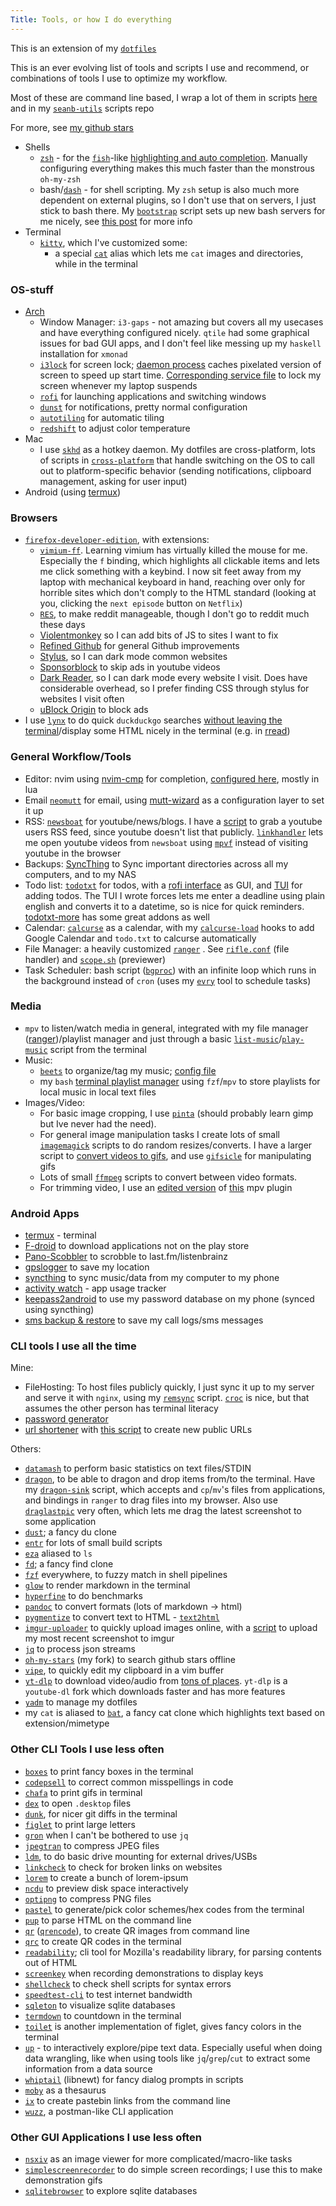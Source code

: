 ```yaml
---
Title: Tools, or how I do everything
---
```


This is an extension of my [`dotfiles`](https://github.com/seanbreckenridge/dotfiles)

This is an ever evolving list of tools and scripts I use and recommend, or combinations of tools I use to optimize my workflow.

Most of these are command line based, I wrap a lot of them in scripts [here](https://github.com/seanbreckenridge/dotfiles/tree/master/.local/scripts) and in my [`seanb-utils`](https://github.com/seanbreckenridge/seanb-utils) scripts repo

For more, see [my github stars](https://github.com/seanbreckenridge?direction=desc&sort=stars&tab=stars)

- Shells
  - [`zsh`](http://zsh.sourceforge.net/) - for the [`fish`](https://fishshell.com/)-like [highlighting and auto completion](https://github.com/marlonrichert/zsh-autocomplete). Manually configuring everything makes this much faster than the monstrous `oh-my-zsh`
  - bash/[`dash`](https://wiki.archlinux.org/index.php/Dash) - for shell scripting. My `zsh` setup is also much more dependent on external plugins, so I don't use that on servers, I just stick to bash there. My [`bootstrap`](https://github.com/seanbreckenridge/bootstrap/) script sets up new bash servers for me nicely, see [this post](/post/server_setup) for more info
- Terminal
  - [`kitty`](https://github.com/kovidgoyal/kitty), which I've customized some:
    - a special [`cat`](https://github.com/seanbreckenridge/dotfiles/blob/8457f501779f6eefccef14a9551c1eeafe0d629e/.config/zsh/progressive_enhancement.zsh#L72-L107) alias which lets me `cat` images and directories, while in the terminal

### OS-stuff

- [Arch](https://wiki.archlinux.org/index.php/)
  - Window Manager: `i3-gaps` - not amazing but covers all my usecases and have everything configured nicely. `qtile` had some graphical issues for bad GUI apps, and I don't feel like messing up my `haskell` installation for `xmonad`
  - [`i3lock`](https://i3wm.org/i3lock/) for screen lock; [daemon process](https://sean.fish/d/lock-screen?redirect) caches pixelated version of screen to speed up start time. [Corresponding service file](https://sean.fish/d/lockscreen@.service?redirect) to lock my screen whenever my laptop suspends
  - [`rofi`](https://github.com/davatorium/rofi) for launching applications and switching windows
  - [`dunst`](https://dunst-project.org/) for notifications, pretty normal configuration
  - [`autotiling`](https://github.com/nwg-piotr/autotiling) for automatic tiling
  - [`redshift`](http://jonls.dk/redshift/) to adjust color temperature
- Mac
  - I use [`skhd`](https://github.com/koekeishiya/skhd) as a hotkey daemon. My dotfiles are cross-platform, lots of scripts in [`cross-platform`](https://github.com/seanbreckenridge/seanb-utils#script-index) that handle switching on the OS to call out to platform-specific behavior (sending notifications, clipboard management, asking for user input)
- Android (using [termux](https://termux.dev/en/))

### Browsers

- [`firefox-developer-edition`](https://www.mozilla.org/en-US/firefox/developer/), with extensions:
  - [`vimium-ff`](https://addons.mozilla.org/en-US/firefox/addon/vimium-ff/). Learning vimium has virtually killed the mouse for me. Especially the `f` binding, which highlights all clickable items and lets me click something with a keybind. I now sit feet away from my laptop with mechanical keyboard in hand, reaching over only for horrible sites which don't comply to the HTML standard (looking at you, clicking the `next episode` button on `Netflix`)
  - [`RES`](https://addons.mozilla.org/en-US/firefox/addon/reddit-enhancement-suite/), to make reddit manageable, though I don't go to reddit much these days
  - [Violentmonkey](https://addons.mozilla.org/en-US/firefox/addon/violentmonkey/) so I can add bits of JS to sites I want to fix
  - [Refined Github](https://addons.mozilla.org/en-US/firefox/addon/refined-github-/) for general Github improvements
  - [Stylus](https://addons.mozilla.org/en-US/firefox/addon/styl-us/), so I can dark mode common websites
  - [Sponsorblock](https://sponsor.ajay.app/) to skip ads in youtube videos
  - [Dark Reader](https://addons.mozilla.org/en-US/firefox/addon/darkreader), so I can dark mode every website I visit. Does have considerable overhead, so I prefer finding CSS through stylus for websites I visit often
  - [uBlock Origin](https://addons.mozilla.org/en-US/firefox/addon/ublock-origin/) to block ads
- I use [`lynx`](https://www.lynxproject.org/) to do quick `duckduckgo` searches [without leaving the terminal](https://sean.fish/d/duck?redirect)/display some HTML nicely in the terminal (e.g. in [rread](https://sean.fish/d/rread?dark))

### General Workflow/Tools

- Editor: nvim using [nvim-cmp](https://github.com/hrsh7th/nvim-cmp) for completion, [configured here](https://github.com/seanbreckenridge/dotfiles/tree/master/.config/nvim), mostly in lua
- Email [`neomutt`](https://github.com/neomutt/neomutt) for email, using [mutt-wizard](https://github.com/LukeSmithxyz/mutt-wizard) as a configuration layer to set it up
- RSS: [`newsboat`](https://newsboat.org/) for youtube/news/blogs. I have a [script](https://sean.fish/d/youtube-user-id?redirect) to grab a youtube users RSS feed, since youtube doesn't list that publicly. [`linkhandler`](https://sean.fish/d/linkhandler?redirect) lets me open youtube videos from `newsboat` using [`mpvf`](https://github.com/seanbreckenridge/mpvf/) instead of visiting youtube in the browser
- Backups: [SyncThing](https://github.com/syncthing/syncthing) to Sync important directories across all my computers, and to my NAS
- Todo list: [`todotxt`](http://todotxt.org/) for todos, with a [rofi interface](https://sean.fish/d/todo-prompt?redirect) as GUI, and [TUI](https://github.com/seanbreckenridge/full_todotxt) for adding todos. The TUI I wrote forces lets me enter a deadline using plain english and converts it to a datetime, so is nice for quick reminders. [todotxt-more](https://git.sr.ht/~proycon/todotxt-more) has some great addons as well
- Calendar: [`calcurse`](https://github.com/lfos/calcurse) as a calendar, with my [`calcurse-load`](https://github.com/seanbreckenridge/calcurse-load) hooks to add Google Calendar and `todo.txt` to calcurse automatically
- File Manager: a heavily customized [`ranger`](https://github.com/ranger/ranger) . See [`rifle.conf`](https://sean.fish/d/rifle.conf?redirect) (file handler) and [`scope.sh`](https://sean.fish/d/scope.sh?redirect) (previewer)
- Task Scheduler: bash script ([`bgproc`](https://github.com/seanbreckenridge/bgproc)) with an infinite loop which runs in the background instead of `cron` (uses my [`evry`](https://github.com/seanbreckenridge/evry) tool to schedule tasks)

### Media

- `mpv` to listen/watch media in general, integrated with my file manager ([ranger](https://github.com/ranger/ranger))/playlist manager and just through a basic [`list-music`](https://github.com/seanbreckenridge/seanb-utils/blob/main/shellscripts/list-music)/[`play-music`](https://sean.fish/d/play-music?dark) script from the terminal
- Music:
  - [`beets`](https://github.com/beetbox/beets) to organize/tag my music; [config file](https://sean.fish/d/.config/beets/config.yaml?redirect)
  - my `bash` [terminal playlist manager](https://github.com/seanbreckenridge/plaintext-playlist) using `fzf`/`mpv` to store playlists for local music in local text files
- Images/Video:
  - For basic image cropping, I use [`pinta`](https://www.pinta-project.com/) (should probably learn gimp but Ive never had the need).
  - For general image manipulation tasks I create lots of small [`imagemagick`](https://imagemagick.org/index.php) scripts to do random resizes/converts. I have a larger script to [convert videos to gifs](https://github.com/seanbreckenridge/seanb-utils/blob/main/shellscripts/gifme), and use [`gifsicle`](https://github.com/kohler/gifsicle) for manipulating gifs
  - Lots of small [`ffmpeg`](https://ffmpeg.org/) scripts to convert between video formats.
  - For trimming video, I use an [edited version](https://sean.fish/d/slicing.lua?redirect) of [this](https://github.com/Kagami/mpv_slicing) mpv plugin

### Android Apps

- [termux](https://termux.dev/en/) - terminal
- [F-droid](https://f-droid.org/) to download applications not on the play store
- [Pano-Scobbler](https://play.google.com/store/apps/details?id=com.arn.scrobble&hl=en_US&gl=US&pli=1) to scrobble to last.fm/listenbrainz
- [gpslogger](https://gpslogger.app/) to save my location
- [syncthing](https://f-droid.org/packages/com.nutomic.syncthingandroid/) to sync music/data from my computer to my phone
- [activity watch](https://play.google.com/store/apps/details?id=net.activitywatch.android&hl=en_US&gl=US) - app usage tracker
- [keepass2android](https://play.google.com/store/apps/details?id=keepass2android.keepass2android&hl=en_US&gl=US) to use my password database on my phone (synced using syncthing)
- [sms backup & restore](https://play.google.com/store/apps/details?id=com.riteshsahu.SMSBackupRestore&hl=en_US) to save my call logs/sms messages

### CLI tools I use all the time

Mine:

- FileHosting: To host files publicly quickly, I just sync it up to my server and serve it with `nginx`, using my [`remsync`](https://github.com/seanbreckenridge/vps/blob/master/remsync) script. [`croc`](https://github.com/schollz/croc) is nice, but that assumes the other person has terminal literacy
- [password generator](https://github.com/seanbreckenridge/genpasswd)
- [url shortener](https://github.com/seanbreckenridge/no-db-shorturl/) with [this script](https://github.com/seanbreckenridge/vps/blob/master/shorten) to create new public URLs

Others:

- [`datamash`](https://www.gnu.org/software/datamash/) to perform basic statistics on text files/STDIN
- [`dragon`](https://github.com/mwh/dragon), to be able to dragon and drop items from/to the terminal. Have my [`dragon-sink`](https://sean.fish/d/dragon-sink?redirect) script, which accepts and `cp`/`mv`'s files from applications, and bindings in `ranger` to drag files into my browser. Also use [`draglastpic`](https://sean.fish/d/draglastpic) very often, which lets me drag the latest screenshot to some application
- [`dust`](https://github.com/bootandy/dust); a fancy du clone
- [`entr`](https://eradman.com/entrproject/) for lots of small build scripts
- [`eza`](https://github.com/eza-community/eza) aliased to `ls`
- [`fd`](https://github.com/sharkdp/fd); a fancy find clone
- [`fzf`](https://github.com/junegunn/fzf) everywhere, to fuzzy match in shell pipelines
- [`glow`](https://github.com/charmbracelet/glow) to render markdown in the terminal
- [`hyperfine`](https://github.com/sharkdp/hyperfine) to do benchmarks
- [`pandoc`](https://pandoc.org/) to convert formats (lots of markdown -> html)
- [`pygmentize`](https://pygments.org/docs/cmdline/) to convert text to HTML - [`text2html`](https://sean.fish/d/text2html?redirect)
- [`imgur-uploader`](https://pypi.org/project/imgur-uploader/) to quickly upload images online, with a [script](https://sean.fish/d/screenshot-to-imgur?redirect) to upload my most recent screenshot to imgur
- [`jq`](https://stedolan.github.io/jq/) to process json streams
- [`oh-my-stars`](https://github.com/seanbreckenridge/oh-my-stars) (my fork) to search github stars offline
- [`vipe`](https://linux.die.net/man/1/vipe), to quickly edit my clipboard in a vim buffer
- [`yt-dlp`](https://github.com/yt-dlp/yt-dlp) to download video/audio from [tons of places](https://ytdl-org.github.io/youtube-dl/supportedsites.html). `yt-dlp` is a `youtube-dl` fork which downloads faster and has more features
- [`yadm`](https://github.com/TheLocehiliosan/yadm) to manage my dotfiles
- my `cat` is aliased to [`bat`](https://github.com/sharkdp/bat), a fancy cat clone which highlights text based on extension/mimetype

### Other CLI Tools I use less often

- [`boxes`](https://boxes.thomasjensen.com/) to print fancy boxes in the terminal
- [`codepsell`](https://github.com/codespell-project/codespell) to correct common misspellings in code
- [`chafa`](https://github.com/hpjansson/chafa/) to print gifs in terminal
- [`dex`](https://github.com/jceb/dex) to open `.desktop` files
- [`dunk`](https://github.com/darrenburns/dunk), for nicer git diffs in the terminal
- [`figlet`](http://www.figlet.org/) to print large letters
- [`gron`](https://github.com/tomnomnom/gron) when I can't be bothered to use `jq`
- [`jpegtran`](http://jpegclub.org/jpegtran/) to compress JPEG files
- [`ldm`](https://github.com/LemonBoy/ldm), to do basic drive mounting for external drives/USBs
- [`linkcheck`](https://github.com/filiph/linkcheck) to check for broken links on websites
- [`lorem`](https://github.com/jamen/lorem) to create a bunch of lorem-ipsum
- [`ncdu`](https://dev.yorhel.nl/ncdu) to preview disk space interactively
- [`optipng`](http://optipng.sourceforge.net/) to compress PNG files
- [`pastel`](https://github.com/sharkdp/pastel) to generate/pick color schemes/hex codes from the terminal
- [`pup`](https://github.com/ericchiang/pup) to parse HTML on the command line
- [`qr`](https://sean.fish/d/qr?redirect) ([`qrencode`](https://fukuchi.org/works/qrencode/)), to create QR images from command line
- [`qrc`](https://github.com/fumiyas/qrc) to create QR codes in the terminal
- [`readability`](https://gitlab.com/gardenappl/readability-cli); cli tool for Mozilla's readability library, for parsing contents out of HTML
- [`screenkey`](https://gitlab.com/screenkey/screenkey) when recording demonstrations to display keys
- [`shellcheck`](https://github.com/koalaman/shellcheck) to check shell scripts for syntax errors
- [`speedtest-cli`](https://github.com/sivel/speedtest-cli) to test internet bandwidth
- [`sqleton`](https://github.com/inukshuk/sqleton) to visualize sqlite databases
- [`termdown`](https://github.com/trehn/termdown) to countdown in the terminal
- [`toilet`](https://github.com/cacalabs/toilet) is another implementation of figlet, gives fancy colors in the terminal
- [`up`](https://github.com/akavel/up) - to interactively explore/pipe text data. Especially useful when doing data wrangling, like when using tools like `jq`/`grep`/`cut` to extract some information from a data source
- [`whiptail`](https://en.wikibooks.org/wiki/Bash_Shell_Scripting/Whiptail) (libnewt) for fancy dialog prompts in scripts
- [`moby`](https://github.com/words/moby) as a thesaurus
- [`ix`](https://github.com/seanbreckenridge/seanb-utils/blob/main/shellscripts/ix) to create pastebin links from the command line
- [`wuzz`](https://github.com/asciimoo/wuzz), a postman-like CLI application

### Other GUI Applications I use less often

- [`nsxiv`](https://github.com/nsxiv/nsxiv) as an image viewer for more complicated/macro-like tasks
- [`simplescreenrecorder`](https://github.com/MaartenBaert/ssr) to do simple screen recordings; I use this to make demonstration gifs
- [`sqlitebrowser`](https://sqlitebrowser.org/) to explore sqlite databases
